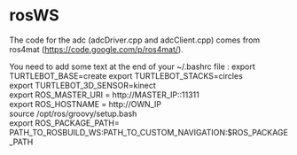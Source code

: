 rosWS
=====

The code for the adc (adcDriver.cpp and adcClient.cpp) comes from ros4mat  (https://code.google.com/p/ros4mat/). 

You need to add some text at the end of your ~/.bashrc file : 
    export TURTLEBOT_BASE=create 
    export TURTLEBOT_STACKS=circles  
    export TURTLEBOT_3D_SENSOR=kinect  
    export ROS_MASTER_URI = http://MASTER_IP::11311  
    export ROS_HOSTNAME = http://OWN_IP  
    source /opt/ros/groovy/setup.bash  
    export ROS_PACKAGE_PATH= PATH_TO_ROSBUILD_WS:PATH_TO_CUSTOM_NAVIGATION:$ROS_PACKAGE_PATH
  
